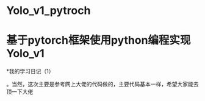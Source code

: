 # Yolo_v1_pytroch
基于pytorch框架使用python编程实现Yolo_v1
=======================================

*我的学习日记（1）

。当然，这次主要是参考网上大佬的代码做的，主要代码基本一样，希望大家能去顶一下大佬
